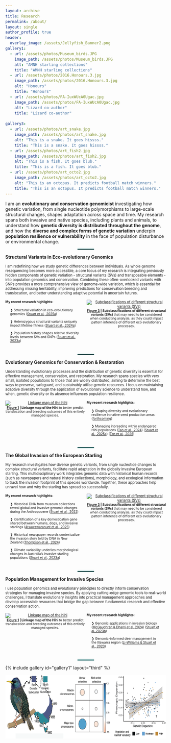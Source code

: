 ```yaml
---
layout: archive
title: Research
permalink: /about/
layout: single
author_profile: true
header:
  overlay_image: /assets/Jellyfish_Banner2.png
gallery1:
  - url: /assets/photos/Museum_birds.JPG
    image_path: /assets/photos/Museum_birds.JPG
    alt: "AMNH starling collections"
    title: "AMNH starling collections"
  - url: /assets/photos/2016.Honours.3.jpg
    image_path: /assets/photos/2016.Honours.3.jpg
    alt: "Honours"
    title: "Honours"
  - url: /assets/photos/FA-IuxWUcA0Ugac.jpg
    image_path: /assets/photos/FA-IuxWUcA0Ugac.jpg
    alt: "Lizard co-author"
    title: "Lizard co-author"

gallery3:
  - url: /assets/photos/art_snake.jpg
    image_path: /assets/photos/art_snake.jpg
    alt: "This is a snake. It goes hissss."
    title: "This is a snake. It goes hissss."
  - url: /assets/photos/art_fish2.jpg
    image_path: /assets/photos/art_fish2.jpg
    alt: "This is a fish. It goes blub."
    title: "This is a fish. It goes blub."
  - url: /assets/photos/art_octo2.jpg
    image_path: /assets/photos/art_octo2.jpg
    alt: "This is an octopus. It predicts football match winners."
    title: "This is an octopus. It predicts football match winners."
---
```

I am an **evolutionary and conservation genomicist** investigating how genetic variation, from single nucleotide polymorphisms to large-scale structural changes, shapes adaptation across space and time. My research spans both invasive and native species, including plants and animals, to understand how **genetic diversity is distributed throughout the genome**, and how the **diverse and complex forms of genetic variation** underpin **population resilience or vulnerability** in the face of population disturbance or environmental change.

<hr style="width: 50px; border: 1px solid #006666; margin: 1em auto;">

**Structural Variants in Eco-evolutionary Genomics**
<div style="font-size: 0.8em;">
I am redefining how we study genetic differences between individuals. As whole genome resequencing becomes more accessible, a core focus of my research is integrating previously hidden components of genetic variation - structural variants (SVs) and transposable elements - into population genomics and conservation. Combining these often-overlooked variants with SNPs provides a more comprehensive view of genome-wide variation, which is essential for addressing missing heritability, improving predictions for conservation breeding and translocation, and better understanding adaptive potential in uncertain futures. <br><br>

<div style="display: flex; align-items: flex-start; gap: 0.5em;">

  <!-- Left side: text -->
  <div style="flex: 1; font-size: 0.9em;">
       <strong>My recent research highlights:</strong><br><br>
    <ul style="padding-left: 1.5em; padding-right: 1.5em; margin-top: 0.2em; list-style-type: none;">
      <li>❯ Structural variation in eco-evolutionary genomics (<a href="https://www.authorea.com/doi/full/10.22541/au.174853973.36642913/v1">Stuart et al., 2025a</a>)</li><br>
      <li>❯ Heterozygous structural variants uniquely impact lifetime fitness (<a href="https://onlinelibrary.wiley.com/doi/full/10.1111/mec.17631">Stuart et al., 2024a</a>)</li><br>
      <li>❯ Population history shapes relative diversity levels between SVs and SNPs (<a href="https://academic.oup.com/mbe/article/40/3/msad046/7052962">Stuart et al., 2023a</a>)</li><br>
    </ul>
  </div>

 <!-- Right side: image and caption -->
<div style="flex: 1; text-align: center;">
  <a href="https://www.authorea.com/doi/full/10.22541/au.174853973.36642913/v1" target="_blank" rel="noopener noreferrer" style="display: block; max-width: 600px; margin: 0 auto;">
    <img
      src="https://www.authorea.com/users/928924/articles/1300295/master/file/figures/image4/image4.png"
      alt="Subclassifications of different structural variants (SVs)"
      style="width: 100%; height: auto; display: block;"
    >
  </a>
  <div style="font-size: 0.9em; margin-top: 0; line-height: 1.2; max-width: 600px; margin-left: auto; margin-right: auto; text-align: center;">
    <strong>
      <a href="https://www.authorea.com/doi/full/10.22541/au.174853973.36642913/v1" target="_blank" rel="noopener noreferrer">Figure 3</a> | Subclassifications of different structural variants (SVs)
    </strong> that may need to be considered when conducting analysis, as they could impact pattern inference of different eco evolutionary processes.
  </div>
</div>


</div>

</div>

<hr style="width: 50px; border: 1px solid #006666; margin: 1em auto;">




**Evolutionary Genomics for Conservation & Restoration**
<div style="font-size: 0.8em;">
Understanding evolutionary processes and the distribution of genetic diversity is essential for effective management, conservation, and restoration. My research spans species with very small, isolated populations to those that are widely distributed, aiming to determine the best ways to preserve, safeguard, and sustainably utilise genetic resources. I focus on maintaining adaptive diversity through the application of evolutionary science to understand how, and when, genetic diversity or its absence influences population resilience. <br><br>

<div style="display: flex; align-items: flex-start; gap: 0.5em;">


<!-- Right side: image and caption -->
<div style="flex: 1; text-align: center;">
  <a href="https://www.nature.com/articles/s41437-024-00711-3" target="_blank" rel="noopener noreferrer" style="display: block; max-width: 600px; margin: 0 auto;">
    <img
      src="https://media.springernature.com/lw685/springer-static/image/art%3A10.1038%2Fs41437-024-00711-3/MediaObjects/41437_2024_711_Fig1_HTML.png?as=webp"
      alt="Linkage map of the hihi"
      style="width: 100%; height: auto; display: block;"
    >
  </a>
  <div style="font-size: 0.9em; margin-top: 0; line-height: 1.2; max-width: 600px; margin-left: auto; margin-right: auto; text-align: center;">
    <strong>
      <a href="https://www.nature.com/articles/s41437-024-00711-3" target="_blank" rel="noopener noreferrer">Figure 1</a> | Linkage map of the Hihi
    </strong> to better predict translocation and breeding outcomes of this entirely managed species.
  </div>
</div>

  <!-- Left side: text -->
  <div style="flex: 1; font-size: 0.9em;">
       <strong>My recent research highlights:</strong><br><br>
    <ul style="padding-left: 1.5em; padding-right: 1.5em; margin-top: 0.2em; list-style-type: none;">
      <li>❯ Shaping diversity and evolutionary resilience in native seed production areas (<a href="https://www.greeningaustralia.org.au/how-plant-dna-will-help-shape-the-future-of-native-seed-production-areas/">forthcoming</a>)</li><br>
      <li>❯ Managing inbreeding within endangered Hihi populations (<a href="https://www.nature.com/articles/s41437-024-00711-3">Tan et al., 2024</a>) (<a href="https://onlinelibrary.wiley.com/doi/full/10.1111/mec.17631">Stuart et al., 2025a</a>) (<a href="https://www.nature.com/articles/s41437-024-00711-3">Tan et al., 2025</a>) </li><br>
    </ul>
  </div>


</div>

</div>

<hr style="width: 50px; border: 1px solid #006666; margin: 1em auto;">




**The Global Invasion of the European Starling**
<div style="font-size: 0.8em;">
My research investigates how diverse genetic variants, from single nucleotide changes to complex structural variants, facilitate rapid adaptation in the globally invasive European starling. This multidisciplinary work integrates genomic data with historical human records (such as newspapers and natural history collections), morphology, and ecological information to track the invasion footprint of this species worldwide. Together, these approaches help unravel how and why the starling has spread so successfully. <br><br>

<div style="display: flex; align-items: flex-start; gap: 0.5em;">

  <!-- Left side: text -->
  <div style="flex: 1; font-size: 0.9em;">
       <strong>My recent research highlights:</strong><br><br>
    <ul style="padding-left: 1.5em; padding-right: 1.5em; margin-top: 0.2em; list-style-type: none;">
      <li>❯ Historical DNA from museum collections reveal global and invasive genomic changes during the Anthropocene (<a href="https://onlinelibrary.wiley.com/doi/full/10.1111/mec.16353">Stuart et al., 2022</a>)</li><br>
      <li>❯ Identification of a key domestication gene shared between humans, dogs, and invasive starlings (<a href="https://onlinelibrary.wiley.com/doi/full/10.1111/mec.17607">Atsawawaranunt et al., 2025</a>)</li><br>
      <li>❯ Historical newspaper records contextualize the invasion story told by DNA in New Zealand (<a href="https://onlinelibrary.wiley.com/doi/full/10.1111/mec.17579">Thompson et al., 2024</a>)</li><br>
      <li>❯ Climate variability underlies morphological changes in Australia’s invasive starling populations (<a href="https://www.frontiersin.org/journals/genetics/articles/10.3389/fgene.2022.824424/full">Stuart et al., 2023a</a>)</li><br>
    </ul>
  </div>

 <!-- Right side: image and caption -->
<div style="flex: 1; text-align: center;">
  <a href="https://www.authorea.com/doi/full/10.22541/au.174853973.36642913/v1" target="_blank" rel="noopener noreferrer" style="display: block; max-width: 600px; margin: 0 auto;">
    <img
      src="https://www.authorea.com/users/928924/articles/1300295/master/file/figures/image4/image4.png"
      alt="Subclassifications of different structural variants (SVs)"
      style="width: 100%; height: auto; display: block;"
    >
  </a>
  <div style="font-size: 0.9em; margin-top: 0; line-height: 1.2; max-width: 600px; margin-left: auto; margin-right: auto; text-align: center;">
    <strong>
      <a href="https://www.authorea.com/doi/full/10.22541/au.174853973.36642913/v1" target="_blank" rel="noopener noreferrer">Figure 3</a> | Subclassifications of different structural variants (SVs)
    </strong> that may need to be considered when conducting analysis, as they could impact pattern inference of different eco evolutionary processes.
  </div>
</div>


</div>

</div>

<hr style="width: 50px; border: 1px solid #006666; margin: 1em auto;">



**Population Management for Invasive Species**
<div style="font-size: 0.8em;">
I use population genomics and evolutionary principles to directly inform conservation strategies for managing invasive species. By applying cutting-edge genomic tools to real-world challenges, I translate evolutionary insights into practical management approaches and develop accessible resources that bridge the gap between fundamental research and effective conservation action. <br><br>

<div style="display: flex; align-items: flex-start; gap: 0.5em;">


<!-- Right side: image and caption -->
<div style="flex: 1; text-align: center;">
  <a href="https://www.nature.com/articles/s41437-024-00711-3" target="_blank" rel="noopener noreferrer" style="display: block; max-width: 600px; margin: 0 auto;">
    <img
      src="https://media.springernature.com/lw685/springer-static/image/art%3A10.1038%2Fs41437-024-00711-3/MediaObjects/41437_2024_711_Fig1_HTML.png?as=webp"
      alt="Linkage map of the hihi"
      style="width: 100%; height: auto; display: block;"
    >
  </a>
  <div style="font-size: 0.9em; margin-top: 0; line-height: 1.2; max-width: 600px; margin-left: auto; margin-right: auto; text-align: center;">
    <strong>
      <a href="https://www.nature.com/articles/s41437-024-00711-3" target="_blank" rel="noopener noreferrer">Figure 1</a> | Linkage map of the Hihi
    </strong> to better predict translocation and breeding outcomes of this entirely managed species.
  </div>
</div>

  <!-- Left side: text -->
  <div style="flex: 1; font-size: 0.9em;">
       <strong>My recent research highlights:</strong><br><br>
    <ul style="padding-left: 1.5em; padding-right: 1.5em; margin-top: 0.2em; list-style-type: none;">
      <li>❯ Genomic applications in invasion biology (<a href="https://academic.oup.com/gbe/article/16/1/evad230/7477876">McGaughran & Dhami et al. 2024</a>) (<a href="https://books.google.com.au/books?hl=en&lr=&id=34XmEAAAQBAJ&oi=fnd&pg=PA286&dq=info:3CbH7nO0hDAJ:scholar.google.com&ots=upS-UrtlYs&sig=2Qi5byw3YHLMNM0tewDISpqZfPg&redir_esc=y#v=onepage&q&f=false">Stuart et al. 2023b</a>)</li><br>
      <li>❯ Genomic-informed deer management in the Illawarra region (<a href="https://www.publish.csiro.au/WR/WR22128">Li-Williams & Stuart et al., 2023</a>)  </li><br>
    </ul>
  </div>


</div>

</div>

<hr style="width: 50px; border: 1px solid #006666; margin: 1em auto;">






{% include gallery id="gallery1" layout="third" %}




<img style="float: center;" src="/assets/images/AustralianStarling3.png" width="650" height="200">







